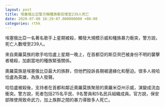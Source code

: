 ```yaml
---
layout: post
title: 埃塞俄比亞警方稱種族衝突增至239人死亡
date: 2020-07-08 16:29:07.000000000 +08:00
categories: rthk
---
```


埃塞俄比亞一名著名歌手上星期被殺，觸發大規模示威和種族暴力衝突，警方說，死亡人數增至239人。

來自奧羅莫族的歌手哈恰盧上星期一晚上，在首都亞的斯亞貝巴被身份不明的襲擊者槍殺，加劇當地的種族緊張關係。

奧羅莫族是埃塞俄比亞最大的族群，但他們投訴長期被邊緣化和壓迫。很多人視哈恰盧為英雄，為族人發聲。

哈恰盧被殺後，支持者在首都和鄰近奧羅莫族聚居的奧羅米亞州示威，演變成流血衝突。警方說，死者包括215名平民、9名警員和5名民兵組織成員。官方說，保安部隊使用致命武力，加上族群之間的暴力導致多人死亡。
